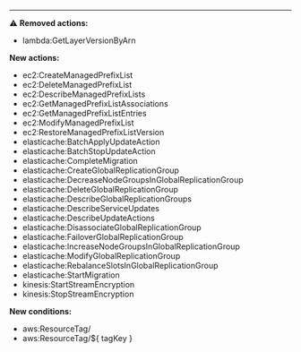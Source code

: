 
---

:warning: **Removed actions:**

- lambda:GetLayerVersionByArn

**New actions:**

- ec2:CreateManagedPrefixList
- ec2:DeleteManagedPrefixList
- ec2:DescribeManagedPrefixLists
- ec2:GetManagedPrefixListAssociations
- ec2:GetManagedPrefixListEntries
- ec2:ModifyManagedPrefixList
- ec2:RestoreManagedPrefixListVersion
- elasticache:BatchApplyUpdateAction
- elasticache:BatchStopUpdateAction
- elasticache:CompleteMigration
- elasticache:CreateGlobalReplicationGroup
- elasticache:DecreaseNodeGroupsInGlobalReplicationGroup
- elasticache:DeleteGlobalReplicationGroup
- elasticache:DescribeGlobalReplicationGroups
- elasticache:DescribeServiceUpdates
- elasticache:DescribeUpdateActions
- elasticache:DisassociateGlobalReplicationGroup
- elasticache:FailoverGlobalReplicationGroup
- elasticache:IncreaseNodeGroupsInGlobalReplicationGroup
- elasticache:ModifyGlobalReplicationGroup
- elasticache:RebalanceSlotsInGlobalReplicationGroup
- elasticache:StartMigration
- kinesis:StartStreamEncryption
- kinesis:StopStreamEncryption

**New conditions:**

- aws:ResourceTag/
- aws:ResourceTag/${ tagKey }

